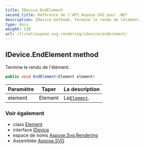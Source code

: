 ```yaml
---
title: IDevice.EndElement
second_title: Référence de l'API Aspose.SVG pour .NET
description: IDevice méthode. Termine le rendu de lélément.
type: docs
weight: 120
url: /fr/net/aspose.svg.rendering/idevice/endelement/
---
```

## IDevice.EndElement method

Termine le rendu de l'élément.

```csharp
public void EndElement(Element element)
```

| Paramètre | Taper | La description |
| --- | --- | --- |
| element | Element | Le[`Element`](../../../aspose.svg.dom/element/). |

### Voir également

* class [Element](../../../aspose.svg.dom/element/)
* interface [IDevice](../)
* espace de noms [Aspose.Svg.Rendering](../../idevice/)
* Assemblée [Aspose.SVG](../../../)


